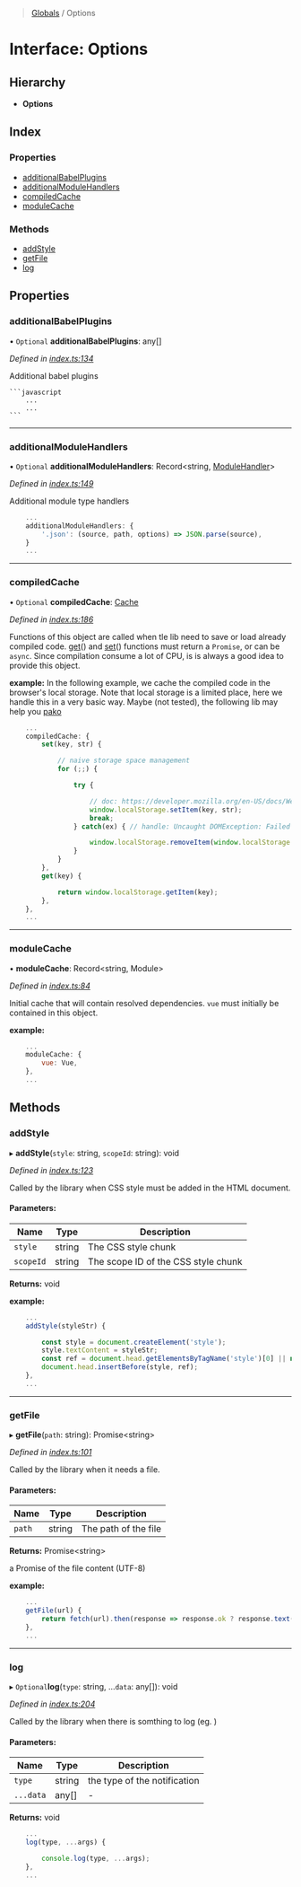 > [Globals](../README.md) / Options

# Interface: Options

## Hierarchy

* **Options**

## Index

### Properties

* [additionalBabelPlugins](options.md#additionalbabelplugins)
* [additionalModuleHandlers](options.md#additionalmodulehandlers)
* [compiledCache](options.md#compiledcache)
* [moduleCache](options.md#modulecache)

### Methods

* [addStyle](options.md#addstyle)
* [getFile](options.md#getfile)
* [log](options.md#log)

## Properties

### additionalBabelPlugins

• `Optional` **additionalBabelPlugins**: any[]

*Defined in [index.ts:134](https://github.com/FranckFreiburger/vue3-sfc-loader/blob/484f83e/src/index.ts#L134)*

Additional babel plugins

	```javascript
		...
		...
	```

___

### additionalModuleHandlers

• `Optional` **additionalModuleHandlers**: Record\<string, [ModuleHandler](modulehandler.md)>

*Defined in [index.ts:149](https://github.com/FranckFreiburger/vue3-sfc-loader/blob/484f83e/src/index.ts#L149)*

Additional module type handlers

```javascript
	...
	additionalModuleHandlers: {
		'.json': (source, path, options) => JSON.parse(source),
	}
	...
```

___

### compiledCache

• `Optional` **compiledCache**: [Cache](cache.md)

*Defined in [index.ts:186](https://github.com/FranckFreiburger/vue3-sfc-loader/blob/484f83e/src/index.ts#L186)*

Functions of this object are called when tle lib need to save or load already compiled code. [get](cache.md#get)() and [set](cache.md#set)() functions must return a `Promise`, or can be `async`.
Since compilation consume a lot of CPU, is is always a good idea to provide this object.

**example:**
In the following example, we cache the compiled code in the browser's local storage. Note that local storage is a limited place, here we handle this in a very basic way.
Maybe (not tested), the following lib may help you [pako](https://github.com/nodeca/pako)
```javascript
	...
	compiledCache: {
		set(key, str) {

			// naive storage space management
			for (;;) {

				try {

					// doc: https://developer.mozilla.org/en-US/docs/Web/API/Storage
					window.localStorage.setItem(key, str);
					break;
				} catch(ex) { // handle: Uncaught DOMException: Failed to execute 'setItem' on 'Storage': Setting the value of 'XXX' exceeded the quota

					window.localStorage.removeItem(window.localStorage.key(0));
				}
			}
		},
		get(key) {

			return window.localStorage.getItem(key);
		},
	},
	...
```

___

### moduleCache

•  **moduleCache**: Record\<string, Module>

*Defined in [index.ts:84](https://github.com/FranckFreiburger/vue3-sfc-loader/blob/484f83e/src/index.ts#L84)*

Initial cache that will contain resolved dependencies.
`vue` must initially be contained in this object.

**example:**
```javascript
	...
	moduleCache: {
		vue: Vue,
	},
	...
```

## Methods

### addStyle

▸ **addStyle**(`style`: string, `scopeId`: string): void

*Defined in [index.ts:123](https://github.com/FranckFreiburger/vue3-sfc-loader/blob/484f83e/src/index.ts#L123)*

Called by the library when CSS style must be added in the HTML document.

#### Parameters:

Name | Type | Description |
------ | ------ | ------ |
`style` | string | The CSS style chunk |
`scopeId` | string | The scope ID of the CSS style chunk |

**Returns:** void

**example:**
```javascript
	...
	addStyle(styleStr) {

		const style = document.createElement('style');
		style.textContent = styleStr;
		const ref = document.head.getElementsByTagName('style')[0] || null;
		document.head.insertBefore(style, ref);
	},
	...
```

___

### getFile

▸ **getFile**(`path`: string): Promise\<string>

*Defined in [index.ts:101](https://github.com/FranckFreiburger/vue3-sfc-loader/blob/484f83e/src/index.ts#L101)*

Called by the library when it needs a file.

#### Parameters:

Name | Type | Description |
------ | ------ | ------ |
`path` | string | The path of the file |

**Returns:** Promise\<string>

a Promise of the file content (UTF-8)

**example:**
```javascript
	...
	getFile(url) {
		return fetch(url).then(response => response.ok ? response.text() : Promise.reject(response));
	},
	...
```

___

### log

▸ `Optional`**log**(`type`: string, ...`data`: any[]): void

*Defined in [index.ts:204](https://github.com/FranckFreiburger/vue3-sfc-loader/blob/484f83e/src/index.ts#L204)*

Called by the library when there is somthing to log (eg. )

#### Parameters:

Name | Type | Description |
------ | ------ | ------ |
`type` | string | the type of the notification |
`...data` | any[] | - |

**Returns:** void

```javascript
	...
	log(type, ...args) {

		console.log(type, ...args);
	},
	...
```
